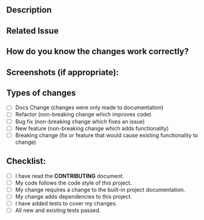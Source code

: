 <!--- Provide a general summary of your changes in the Title above -->

## Description

<!--- Describe your changes in detail.  Why is this change required? What problem does it solve? -->

## Related Issue

<!--- Most pull requests should have linked issues, though small changes do not -->
<!--- This is to make sure every change has the opportunity to be discussed before being added to the project. -->
<!--- If suggesting a large new feature or change, please discuss it in an issue first -->
<!--- Small changes can be discussed in this pull request, so a related issue is not required -->
<!--- If fixing a bug, there should be an issue describing it with steps to reproduce -->
<!--- You can reference an issue by saying "Refs #123" or close an issue when this pull request is merged by saying "Closes #123"
<!--- Please link to the issue here: -->

## How do you know the changes work correctly?

<!-- Either describe the automated tests that you wrote -->
<!-- Or describe the steps that someone else can take to -->
<!-- check if your change does what it is supposed to -->
<!-- Eg. provide a test plan the reviewer can follow -->

## Screenshots (if appropriate):

## Types of changes

<!--- What types of changes does your code introduce? Put an `x` in all the boxes that apply: -->

- [ ] Docs Change (changes were only made to documentation)
- [ ] Refactor (non-breaking change which improves code)
- [ ] Bug fix (non-breaking change which fixes an issue)
- [ ] New feature (non-breaking change which adds functionality)
- [ ] Breaking change (fix or feature that would cause existing functionality to
      change)

## Checklist:

<!--- Go over all the following points, and put an `x` in all the boxes that apply. -->
<!--- If you're unsure about any of these, make sure you've read the CONTRIBUTING document. -->
<!--- If you still have questions, don't hesitate to ask. We're here to help! -->

- [ ] I have read the **CONTRIBUTING** document.
- [ ] My code follows the code style of this project.
- [ ] My change requires a change to the built-in project documentation.
- [ ] My change adds dependencies to this project.
- [ ] I have added tests to cover my changes.
- [ ] All new and existing tests passed.
